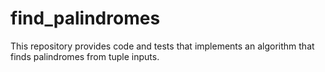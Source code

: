 # find_palindromes
This repository provides code and tests that implements an algorithm that finds palindromes from tuple inputs. 
